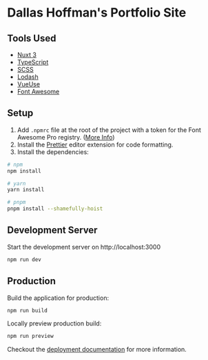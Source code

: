 # Dallas Hoffman's Portfolio Site

## Tools Used

- [Nuxt 3](https://v3.nuxtjs.org)
- [TypeScript](https://www.typescriptlang.org/docs/)
- [SCSS](https://sass-lang.com/documentation/)
- [Lodash](https://lodash.com/docs/)
- [VueUse](https://vueuse.org/functions.html)
- [Font Awesome](https://fontawesome.com/icons)

## Setup

1. Add `.npmrc` file at the root of the project with a token for the Font Awesome Pro registry. ([More Info](https://fontawesome.com/docs/web/setup/packages))
1. Install the [Prettier](https://marketplace.visualstudio.com/items?itemName=esbenp.prettier-vscode) editor extension for code formatting.
1. Install the dependencies:

```bash
# npm
npm install

# yarn
yarn install

# pnpm
pnpm install --shamefully-hoist
```

## Development Server

Start the development server on http://localhost:3000

```bash
npm run dev
```

## Production

Build the application for production:

```bash
npm run build
```

Locally preview production build:

```bash
npm run preview
```

Checkout the [deployment documentation](https://v3.nuxtjs.org/guide/deploy/presets) for more information.
